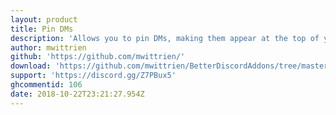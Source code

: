 ```yaml
---
layout: product
title: Pin DMs
description: 'Allows you to pin DMs, making them appear at the top of your DM-list.'
author: mwittrien
github: 'https://github.com/mwittrien/'
download: 'https://github.com/mwittrien/BetterDiscordAddons/tree/master/Plugins/PinDMs'
support: 'https://discord.gg/Z7PBux5'
ghcommentid: 106
date: 2018-10-22T23:21:27.954Z
---
```


